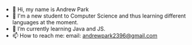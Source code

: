 - 👋 Hi, my name is Andrew Park 
- 👀 I'm a new student to Computer Science and thus learning different languages at the moment. 
- 🌱 I’m currently learning Java and JS.
- 📫 How to reach me: 
      email: andrewpark2396@gmail.com

<!---
AndePark/AndePark is a ✨ special ✨ repository because its `README.md` (this file) appears on your GitHub profile.
You can click the Preview link to take a look at your changes.
--->
